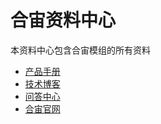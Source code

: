 # 合宙资料中心

本资料中心包含合宙模组的所有资料

- [产品手册](./product.md)
- [技术博客](https://docs.openluat.com/blog/)
- [问答中心](https://chat.openluat.com/)
- [合宙官网](https://www.openluat.com/)

<script>
var tmp = window.location.pathname.split("/").filter(part => part.length > 0);
console.log(tmp)
var redirectUrl = 'product/';
if (tmp.length == 0 || (tmp.length == 2 && window.location.pathname.endsWith("/"))) {
    // 如果符合，跳转到指定URL
    window.location.href = window.location.pathname + redirectUrl;
}
</script>
